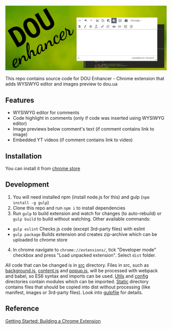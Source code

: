 ![promo](promo-materials/promo_1400x560.png)

This repo contains source code for DOU Enhancer - Chrome extension that adds WYSIWYG editor and 
images preview to dou.ua

## Features

* WYSIWYG editor for comments
* Code highlight in comments (only if code was inserted using WYSIWYG editor)
* Image previews below comment's text (if comment contains link to image)
* Embedded YT videos (if comment contains link to video)

## Installation

You can install it from [chrome store](https://chrome.google.com/webstore/detail/dou-enhancer/nhklbdmnfeelpcppmpbgldeamflkijdn)

## Development

1. You will need installed npm (install node.js for this) and gulp (`npm install -g gulp`)
2. Clone this repo and run `npm i` to install dependencies
3. Run `gulp` to build extension and watch for changes (to auto-rebuild) or `gulp build` to build
without watching. Other available commands:
* `gulp eslint` Checks js code (except 3rd-party files) with eslint
* `gulp package` Builds extension and creates zip-archive which can be uploaded to chrome store
4. In chrome navigate to `chrome://extensions/`, tick "Developer mode" checkbox and press 
"Load unpacked extension". Select `dist` folder.

All code that can be changed is in [src](src) directory. Files in src, such as 
[background.js](background.js), [content.js](content.js) and [popup.js](popup.js), will be
processed with webpack and babel, so ES6 syntax and imports can be used. [Utils](utils) and
[config](config) directories contain modules which can be imported. [Static](static) directory
contains files that should be copied into dist without processing (like manifest, images or 
3rd-party files). Look into [gulpfile](gulpfile.js) for details.

## Reference

[Getting Started: Building a Chrome Extension](https://developer.chrome.com/extensions/getstarted)
